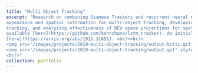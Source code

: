 ```yaml
---
title: "Multi Object Tracking"
excerpt: "Research on combining Siamese Trackers and recurrent neural networks (LSTM) to simultaneously exploit 
appearance and spatial information for multi-object tracking, developing unique approach for occlusion aware object 
tracking, and analyzing effectiveness of BEV space projections for spatial tracking. Code for the this project is 
available [here](https://github.com/kahnchana/lstm_tracker). An initial outline of the work done is present on arxiv 
[here](https://arxiv.org/abs/1912.11651). <br/><br/>
<img src='/images/projects/2019-multi-object-tracking/output-kitti.gif' style='width:62%'>
<img src='/images/projects/2019-multi-object-tracking/output.gif' style='width:33%'>
<br/>"
collection: portfolio
---
```

